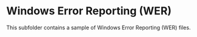 # Windows Error Reporting (WER)

This subfolder contains a sample of Windows Error Reporting (WER) files.
